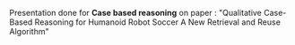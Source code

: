 Presentation done for __Case based reasoning__ on paper :
"Qualitative Case-Based Reasoning for Humanoid Robot Soccer A New Retrieval and Reuse Algorithm"
